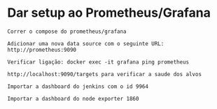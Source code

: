 # Dar setup ao Prometheus/Grafana

    Correr o compose do prometheus/grafana
    
    Adicionar uma nova data source com o seguinte URL: http://prometheus:9090

    Verificar ligação: docker exec -it grafana ping prometheus

    http://localhost:9090/targets para verificar a saude dos alvos

    Importar a dashboard do jenkins com o id 9964

    Importar a dashboard do node exporter 1860